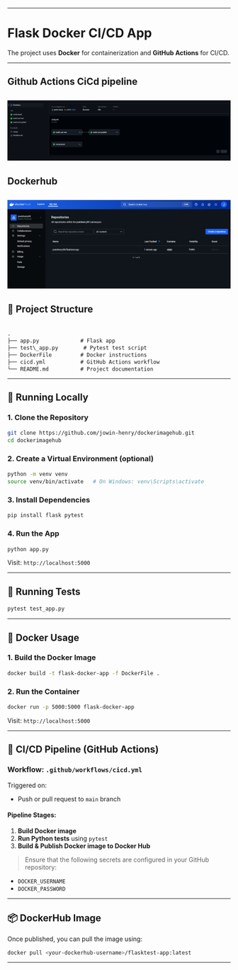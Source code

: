 
---

# Flask Docker CI/CD App

The project uses **Docker** for containerization and **GitHub Actions** for CI/CD.

---
## Github Actions CiCd pipeline
![Github Actions CiCd pipeline](images/dimg_1.png)
---
## Dockerhub
![Dockerhub](images/dimg_2.png)
---


## 🧱 Project Structure

```

.
├── app.py             # Flask app
├── test\_app.py        # Pytest test script
├── DockerFile         # Docker instructions
├── cicd.yml           # GitHub Actions workflow
└── README.md          # Project documentation

````

---

## 🚀 Running Locally

### 1. Clone the Repository
```bash
git clone https://github.com/jowin-henry/dockerimagehub.git
cd dockerimagehub
````

### 2. Create a Virtual Environment (optional)

```bash
python -m venv venv
source venv/bin/activate   # On Windows: venv\Scripts\activate
```

### 3. Install Dependencies

```bash
pip install flask pytest
```

### 4. Run the App

```bash
python app.py
```

Visit: `http://localhost:5000`

---

## 🧪 Running Tests

```bash
pytest test_app.py
```

---

## 🐳 Docker Usage

### 1. Build the Docker Image

```bash
docker build -t flask-docker-app -f DockerFile .
```

### 2. Run the Container

```bash
docker run -p 5000:5000 flask-docker-app
```

Visit: `http://localhost:5000`

---

## 🔁 CI/CD Pipeline (GitHub Actions)

### Workflow: `.github/workflows/cicd.yml`

Triggered on:

* Push or pull request to `main` branch

#### Pipeline Stages:

1. **Build Docker image** 
2. **Run Python tests** using `pytest`
3. **Build & Publish Docker image to Docker Hub**

> Ensure that the following secrets are configured in your GitHub repository:

* `DOCKER_USERNAME`
* `DOCKER_PASSWORD`

---

## 📦 DockerHub Image

Once published, you can pull the image using:

```bash
docker pull <your-dockerhub-username>/flasktest-app:latest
```

---

